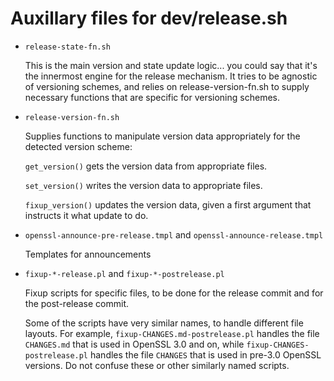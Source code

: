 Auxillary files for dev/release.sh
===================================

- `release-state-fn.sh`

  This is the main version and state update logic...  you could say
  that it's the innermost engine for the release mechanism.  It
  tries to be agnostic of versioning schemes, and relies on
  release-version-fn.sh to supply necessary functions that are
  specific for versioning schemes.

- `release-version-fn.sh`

  Supplies functions to manipulate version data appropriately for the
  detected version scheme:

  `get_version()` gets the version data from appropriate files.

  `set_version()` writes the version data to appropriate files.

  `fixup_version()` updates the version data, given a first argument
  that instructs it what update to do.

- `openssl-announce-pre-release.tmpl` and `openssl-announce-release.tmpl`

  Templates for announcements

- `fixup-*-release.pl` and `fixup-*-postrelease.pl`

  Fixup scripts for specific files, to be done for the release
  commit and for the post-release commit.

  Some of the scripts have very similar names, to handle different file layouts.
  For example, `fixup-CHANGES.md-postrelease.pl` handles the file `CHANGES.md`
  that is used in OpenSSL 3.0 and on, while `fixup-CHANGES-postrelease.pl`
  handles the file `CHANGES` that is used in pre-3.0 OpenSSL versions.
  Do not confuse these or other similarly named scripts.
